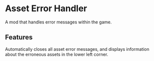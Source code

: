 # Asset Error Handler
A mod that handles error messages within the game.

## Features
Automatically closes all asset error messages, and displays information about the erroneous assets in the lower left corner.